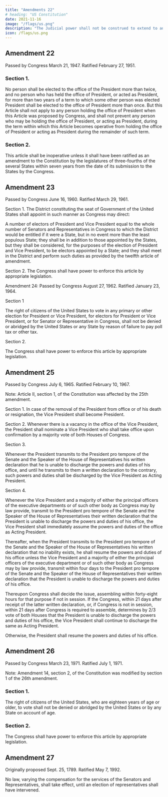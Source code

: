 ```yaml
---
title: "Amendments 22"
# heading: "US Constitution"
date: 2021-11-16
image: "/flags/us.png"
description: "The Judicial power shall not be construed to extend to any suit in law or equity, commenced or prosecuted against one of the US by Citizens of another State, or by Citizens of any Foreign State"
icon: /flags/us.png
---
```



## Amendment 22

Passed by Congress March 21, 1947. Ratified February 27, 1951.

### Section 1.

No person shall be elected to the office of the President more than twice, and no person who has held the office of President, or acted as President, for more than two years of a term to which some other person was elected President shall be elected to the office of President more than once. But this Article shall not apply to any person holding the office of President when this Article was proposed by Congress, and shall not prevent any person who may be holding the office of President, or acting as President, during the term within which this Article becomes operative from holding the office of President or acting as President during the remainder of such term.

### Section 2.

This article shall be inoperative unless it shall have been ratified as an amendment to the Constitution by the legislatures of three-fourths of the several States within seven years from the date of its submission to the States by the Congress.


## Amendment 23

Passed by Congress June 16, 1960. Ratified March 29, 1961.

Section 1.
The District constituting the seat of Government of the United States shall appoint in such manner as Congress may direct:

A number of electors of President and Vice President equal to the whole number of Senators and Representatives in Congress to which the District would be entitled if it were a State, but in no event more than the least populous State; they shall be in addition to those appointed by the States, but they shall be considered, for the purposes of the election of President and Vice President, to be electors appointed by a State; and they shall meet in the District and perform such duties as provided by the twelfth article of amendment.

Section 2.
The Congress shall have power to enforce this article by appropriate legislation.

Amendment 24:  Passed by Congress August 27, 1962. Ratified January 23, 1964.

Section 1

The right of citizens of the United States to vote in any primary or other election for President or Vice President, for electors for President or Vice President, or for Senator or Representative in Congress, shall not be denied or abridged by the United States or any State by reason of failure to pay poll tax or other tax.

Section 2.

The Congress shall have power to enforce this article by appropriate legislation.


## Amendment 25

Passed by Congress July 6, 1965. Ratified February 10, 1967.

Note: Article II, section 1, of the Constitution was affected by the 25th amendment.

Section 1.
In case of the removal of the President from office or of his death or resignation, the Vice President shall become President.

Section 2.
Whenever there is a vacancy in the office of the Vice President, the President shall nominate a Vice President who shall take office upon confirmation by a majority vote of both Houses of Congress.

Section 3.

Whenever the President transmits to the President pro tempore of the Senate and the Speaker of the House of Representatives his written declaration that he is unable to discharge the powers and duties of his office, and until he transmits to them a written declaration to the contrary, such powers and duties shall be discharged by the Vice President as Acting President.

Section 4.

Whenever the Vice President and a majority of either the principal officers of the executive departments or of such other body as Congress may by law provide, transmit to the President pro tempore of the Senate and the Speaker of the House of Representatives their written declaration that the President is unable to discharge the powers and duties of his office, the Vice President shall immediately assume the powers and duties of the office as Acting President.

Thereafter, when the President transmits to the President pro tempore of the Senate and the Speaker of the House of Representatives his written declaration that no inability exists, he shall resume the powers and duties of his office unless the Vice President and a majority of either the principal officers of the executive department or of such other body as Congress may by law provide, transmit within four days to the President pro tempore of the Senate and the Speaker of the House of Representatives their written declaration that the President is unable to discharge the powers and duties of his office. 

Thereupon Congress shall decide the issue, assembling within forty-eight hours for that purpose if not in session. If the Congress, within 21 days after receipt of the latter written declaration, or, if Congress is not in session, within 21 days after Congress is required to assemble, determines by 2/3 vote of both Houses that the President is unable to discharge the powers and duties of his office, the Vice President shall continue to discharge the same as Acting President.

Otherwise, the President shall resume the powers and duties of his office.


## Amendment 26

Passed by Congress March 23, 1971. Ratified July 1, 1971.

Note: Amendment 14, section 2, of the Constitution was modified by section 1 of the 26th amendment.

### Section 1.

The right of citizens of the United States, who are eighteen years of age or older, to vote shall not be denied or abridged by the United States or by any State on account of age.

### Section 2.

The Congress shall have power to enforce this article by appropriate legislation.


## Amendment 27

Originally proposed Sept. 25, 1789. Ratified May 7, 1992.

No law, varying the compensation for the services of the Senators and Representatives, shall take effect, until an election of representatives shall have intervened.


